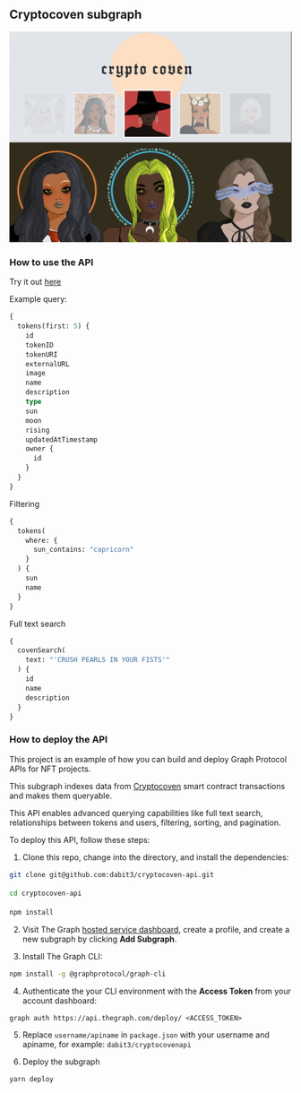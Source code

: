 ## Cryptocoven subgraph

![Cryptocoven subgraph](header.png)

### How to use the API

Try it out [here](https://thegraph.com/hosted-service/subgraph/dabit3/cryptocovenapi)

Example query:

```graphql
{
  tokens(first: 5) {
    id
    tokenID
    tokenURI
    externalURL
    image 
    name 
    description
    type 
    sun 
    moon 
    rising 
    updatedAtTimestamp 
    owner {
      id 
    }
  }
}

```

Filtering

```graphql
{
  tokens(
    where: {
      sun_contains: "capricorn"
    }
  ) {
    sun 
    name
  }
}
```

Full text search

```graphql
{
  covenSearch(
    text: "'CRUSH PEARLS IN YOUR FISTS'"
  ) {
    id
    name
    description
  }
}
```


### How to deploy the API

This project is an example of how you can build and deploy Graph Protocol APIs for NFT projects.

This subgraph indexes data from [Cryptocoven](https://etherscan.io/address/0x5180db8F5c931aaE63c74266b211F580155ecac8) smart contract transactions and makes them queryable.

This API enables advanced querying capabilities like full text search, relationships between tokens and users, filtering, sorting, and pagination.

To deploy this API, follow these steps:

1. Clone this repo, change into the directory, and install the dependencies:

```sh
git clone git@github.com:dabit3/cryptocoven-api.git

cd cryptocoven-api

npm install
```

2. Visit The Graph [hosted service dashboard](https://thegraph.com/hosted-service/), create a profile, and create a new subgraph by clicking __Add Subgraph__.

3. Install The Graph CLI:

```sh
npm install -g @graphprotocol/graph-cli
```

4. Authenticate the your CLI environment with the __Access Token__ from your account dashboard:

```
graph auth https://api.thegraph.com/deploy/ <ACCESS_TOKEN>
```

5. Replace `username/apiname` in `package.json` with your username and apiname, for example: `dabit3/cryptocovenapi`

6. Deploy the subgraph

```sh
yarn deploy
```